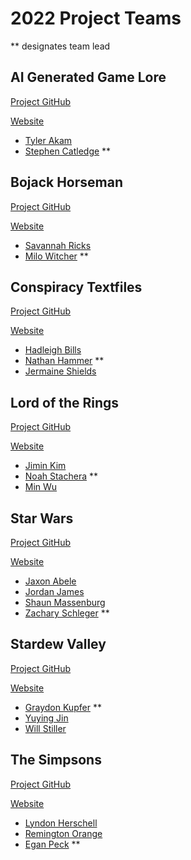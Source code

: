 # 2022 Project Teams
** designates team lead

## AI Generated Game Lore
[Project GitHub](https://github.com/LizardWizard01/Dark-Souls-Lore-ChatGPT)

[Website](https://lizardwizard01.github.io/Dark-Souls-Lore-ChatGPT/)
* [Tyler Akam](https://github.com/tylerakam)
* [Stephen Catledge](https://github.com/LizardWizard01) ** 

## Bojack Horseman
[Project GitHub](https://github.com/spookybeetle/bojack)

[Website](https://spookybeetle.github.io/bojack/)
* [Savannah Ricks](https://github.com/SavannahRicks)
* [Milo Witcher](https://github.com/spookybeetle) ** 


## Conspiracy Textfiles
[Project GitHub](https://github.com/nhammer514/textfiles-politics)

[Website](https://nhammer514.github.io/textfiles-politics/)
* [Hadleigh Bills](https://github.com/HadleighJae)
* [Nathan Hammer](https://github.com/nhammer514/) **
* [Jermaine Shields](https://github.com/jms9354)

## Lord of the Rings
[Project GitHub](https://github.com/Stach13/Lord-of-the-Rings)

[Website](https://stach13.github.io/Lord-of-the-Rings/)
* [Jimin Kim](https://github.com/JiminyKricket0323)
* [Noah Stachera](https://github.com/Stach13) **
* [Min Wu](https://github.com/MinWu859)

## Star Wars
[Project GitHub](https://github.com/ZSchleger/Star-Wars-Project)

[Website](https://zschleger.github.io/Star-Wars-Project/)
* [Jaxon Abele](https://github.com/JaxAbele/)
* [Jordan James](https://github.com/JordanJ7)
* [Shaun Massenburg](https://github.com/DivinexRoyalty)
* [Zachary Schleger](https://github.com/ZSchleger) **

## Stardew Valley
[Project GitHub](https://github.com/gak5275/StardewDIGIT210)

[Website](https://gak5275.github.io/StardewDIGIT210/)
* [Graydon Kupfer](https://github.com/gak5275) **
* [Yuying Jin](https://github.com/Yuying-Jin/)
* [Will Stiller](https://github.com/WillStill/)

## The Simpsons
[Project GitHub](https://github.com/epp5198/TheSimpProject)

[Website](https://epp5198.github.io/TheSimpProject/)
* [Lyndon Herschell](https://github.com/LPHerschell)
* [Remington Orange](https://github.com/Remdog712)
* [Egan Peck](https://github.com/epp5198/) **




